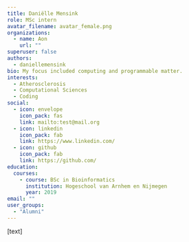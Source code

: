 ```yaml
---
title: Daniëlle Mensink
role: MSc intern
avatar_filename: avatar_female.png
organizations:
  - name: Aon
    url: ""
superuser: false
authors:
  - daniellemensink
bio: My focus included computing and programmable matter.
interests:
  - Atherosclerosis
  - Computational Sciences
  - Coding
social:
  - icon: envelope
    icon_pack: fas
    link: mailto:test@mail.org
  - icon: linkedin
    icon_pack: fab
    link: https://www.linkedin.com/
  - icon: github
    icon_pack: fab
    link: https://github.com/
education:
  courses:
    - course: BSc in Bioinformatics
      institution: Hogeschool van Arnhem en Nijmegen
      year: 2019
email: ""
user_groups:
  - "Alumni"
---
```

[text]
